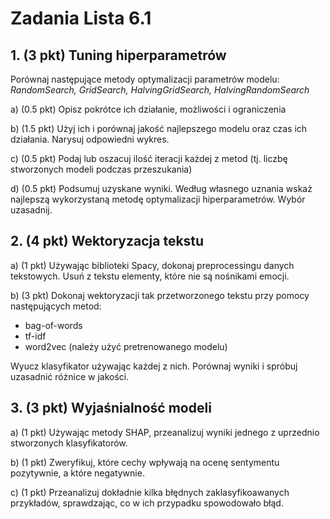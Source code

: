 # Zadania Lista 6.1

## 1. (3 pkt) Tuning hiperparametrów

Porównaj następujące metody optymalizacji parametrów modelu: _RandomSearch, GridSearch, HalvingGridSearch, HalvingRandomSearch_

a) (0.5 pkt) Opisz pokrótce ich działanie, możliwości i ograniczenia

b) (1.5 pkt) Użyj ich i porównaj jakość najlepszego modelu oraz czas ich działania. Narysuj odpowiedni wykres.

c) (0.5 pkt) Podaj lub oszacuj ilość iteracji każdej z metod (tj. liczbę stworzonych modeli podczas przeszukania)

d) (0.5 pkt) Podsumuj uzyskane wyniki. Według własnego uznania wskaż najlepszą wykorzystaną metodę optymalizacji hiperparametrów. Wybór uzasadnij.

## 2. (4 pkt) Wektoryzacja tekstu

a) (1 pkt) Używając biblioteki Spacy, dokonaj preprocessingu danych tekstowych. Usuń z tekstu elementy, które nie są nośnikami emocji. 

b) (3 pkt) Dokonaj wektoryzacji tak przetworzonego tekstu przy pomocy następujących metod:
- bag-of-words
- tf-idf
- word2vec (należy użyć pretrenowanego modelu)

Wyucz klasyfikator używając każdej z nich. Porównaj wyniki i spróbuj uzasadnić różnice w jakości. 

## 3. (3 pkt) Wyjaśnialność modeli

a) (1 pkt) Używając metody SHAP, przeanalizuj wyniki jednego z uprzednio stworzonych klasyfikatorów. 

b) (1 pkt) Zweryfikuj, które cechy wpływają na ocenę sentymentu pozytywnie, a które negatywnie. 

c) (1 pkt) Przeanalizuj dokładnie kilka błędnych zaklasyfikoawanych przykładów, sprawdzając, co w ich przypadku spowodowało błąd.
